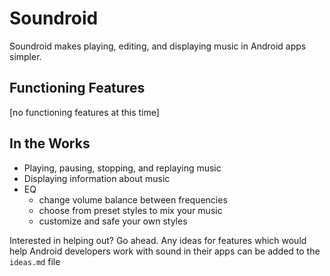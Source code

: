 # Soundroid
Soundroid makes playing, editing, and displaying music in Android apps simpler. 

## Functioning Features
[no functioning features at this time]

## In the Works 
* Playing, pausing, stopping, and replaying music
* Displaying information about music
* EQ 
    * change volume balance between frequencies
    * choose from preset styles to mix your music
    * customize and safe your own styles

Interested in helping out? Go ahead. Any ideas for features which would help Android developers work with sound in their apps can be added to the `ideas.md` file